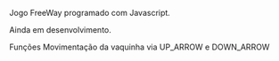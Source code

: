 Jogo FreeWay programado com Javascript.

Ainda em desenvolvimento.

Funções
    Movimentação da vaquinha via UP_ARROW e DOWN_ARROW
